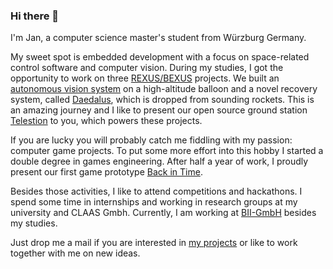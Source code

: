### Hi there 👋

I'm Jan, a computer science master's student from Würzburg Germany.

My sweet spot is embedded development with a focus on space-related control software and computer vision.
During my studies, I got the opportunity to work on three [REXUS/BEXUS](http://rexusbexus.net/) projects.
We built an [autonomous vision system](https://jvpichowski.github.io/quest-bexus) on a high-altitude balloon and a novel recovery system, called [Daedalus](https://wuespace.de/daedalus/), which is dropped from sounding rockets.
This is an amazing journey and I like to present our open source ground station [Telestion](https://telestion.wuespace.de/) to you, which powers these projects.

If you are lucky you will probably catch me fiddling with my passion: computer game projects.
To put some more effort into this hobby I started a double degree in games engineering. 
After half a year of work, I proudly present our first game prototype [Back in Time](https://www.youtube.com/watch?v=irkcqxGfY24&list=PLthd3ST3SckSovN5qMWRHe4go_FHJtczU&index=12).

Besides those activities, I like to attend competitions and hackathons.
I spend some time in internships and working in research groups at my university and CLAAS Gmbh.
Currently, I am working at [BII-GmbH](https://bii-gmbh.com/) besides my studies.

Just drop me a mail if you are interested in [my projects](https://github.com/jvpichowski?tab=projects) or like to work together with me on new ideas.
